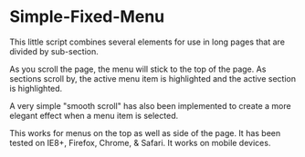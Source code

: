 Simple-Fixed-Menu
=================

This little script combines several elements for use in long pages that are divided by sub-section.

As you scroll the page, the menu will stick to the top of the page. As sections scroll by, the active menu item is highlighted and the active section is highlighted. 

A very simple "smooth scroll" has also been implemented to create a more elegant effect when a menu item is selected. 

This works for menus on the top as well as side of the page. It has been tested on IE8+, Firefox, Chrome, & Safari. It works on mobile devices. 
